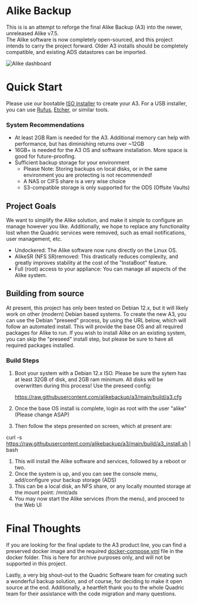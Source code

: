 # Alike Backup

This is is an attempt to reforge the final Alike Backup (A3) into the newer, unreleased Alike v7.5.  
The Alike software is now completely open-sourced, and this project intends to carry the project forward.  Older A3 installs should be completely compatible, and existing ADS datastores can be imported.


![Alike dashboard](https://www.alikebackup.com/images/a3-jobhist.png "Alike Dashboard Screenshot")


# Quick Start #
Please use our bootable [ISO installer](https://github.com/alikebackup/a3/raw/main/a3_install.iso) to create your A3.  For a USB installer, you can use [Rufus](https://rufus.ie/en/), [Etcher](https://etcher.balena.io/), or similar tools.

### System Recommendations ###
 - At least 2GB Ram is needed for the A3.  Additional memory can help with performance, but has diminishing returns over ~12GB
 - 16GB+ is needed for the A3 OS and software installation.  More space is good for future-proofing.
 - Sufficient backup storage for your environment
   - Please Note: Storing backups on local disks, or in the same environment you are protecting is not recommended!
   - A NAS or CIFS share is a very wise choice
   - S3-compatible storage is only supported for the ODS (Offsite Vaults)


## Project Goals ##
We want to simplify the Alike solution, and make it simple to configure an manage however you like.  Additionally, we hope to replace any functionality lost when the Quadric services were removed, such as email notifications, user management, etc.


 - Undockered: The Alike software now runs directly on the Linux OS.
 - AlikeSR (NFS SR)removed: This drastically reduces complexity, and greatly improves stability at the cost of the "InstaBoot" feature.
 - Full (root) access to your appliance:  You can manage all aspects of the Alike system.


## Building from source ##
At present, this project has only been tested on Debian 12.x, but it will likely work on other (modern) Debian based systems. To create the new A3, you can use the Debian "preseed" process, by using the URL  below, which will follow an automated install. This will provide the base OS and all required packages for Alike to run.  If you wish to install Alike on an existing system, you can skip the "preseed" install step, but please be sure to have all required packages installed.  
### Build Steps ###
1. Boot your system with a Debian 12.x ISO.  Please be sure the sytem has at least 32GB of disk, and 2GB ram minimum. All disks will be overwritten during this process!
Use the preseed config:

	https://raw.githubusercontent.com/alikebackup/a3/main/build/a3.cfg

1. Once the base OS install is complete, login as root with the user "alike"  (Please change ASAP)
1. Then follow the steps presented on screen, which at present are:

  curl -s https://raw.githubusercontent.com/alikebackup/a3/main/build/a3_install.sh | bash

1. This will install the Alike software and services, followed by a reboot or two.
1. Once the system is up, and you can see the console menu, add/configure your backup storage (ADS)
1. This can be a local disk, an NFS share, or any locally mounted storage at the mount point: /mnt/ads
1. You may now start the Alike services (from the menu), and proceed to the Web UI

# Final Thoughts #
If you are looking for the final update to the A3 product line, you can find a preserved docker image and the required [docker-compose.yml](docker/docker-compose.yml) file in the docker folder.  This is here for archive purposes only, and will not be supported in this project.


Lastly, a very big shout-out to the Quadric Software team for creating such a wonderful backup solution, and of course, for deciding to make it open source at the end.
Additionally, a heartfelt thank you to the whole Quadric team for their assistance with the code migration and many questions.

